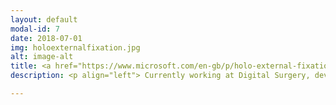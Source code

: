 ```yaml
---
layout: default
modal-id: 7
date: 2018-07-01
img: holoexternalfixation.jpg
alt: image-alt
title: <a href="https://www.microsoft.com/en-gb/p/holo-external-fixation/9n19qjn09crj">Holo External Fixation</a> - <a href="https://digitalsurgery.com/">Digital Surgery</a>
description: <p align="left"> Currently working at Digital Surgery, developing prototype AR/VR surgical training applications for mobile and headsets. Led the development of Hololens app <a href="https://www.microsoft.com/en-gb/p/holo-external-fixation/9n19qjn09crj">Holo External Fixation</a>, in partnership with Microsoft.</p> 

---
```

